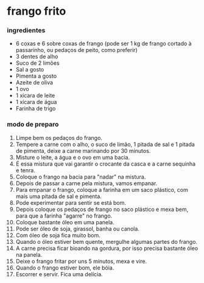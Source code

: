 # frango frito 

### ingredientes

- 6 coxas e 6 sobre coxas de frango (pode ser 1 kg de frango cortado à passarinho, ou pedaços de peito, como preferir)
- 3 dentes de alho
- Suco de 2 limões
- Sal a gosto
- Pimenta a gosto
- Azeite de oliva
- 1 ovo
- 1 xícara de leite
- 1 xícara de água
- Farinha de trigo

### modo de preparo

1. Limpe bem os pedaços do frango.
2. Tempere a carne com o alho, o suco de limão, 1 pitada de sal e 1 pitada de pimenta, deixe a carne marinando por 30 minutos.
3. Misture o leite, a água e o ovo em uma bacia.
4. É essa mistura que vai garantir o crocante da casca e a carne sequinha e tenra.
5. Coloque o frango na bacia para "nadar" na mistura.
6. Depois de passar a carne pela mistura, vamos empanar.
7. Para empanar o frango, coloque a farinha em um saco plástico, com mais uma pitada de sal e pimenta.
8. Pode experimentar para sentir se está bom.
9. Depois coloque os pedaços de frango no saco plástico e mexa bem, para que a farinha "agarre" no frango.
10. Coloque bastante óleo em uma panela.
11. Pode ser óleo de soja, girassol, banha ou canola.
12. Com óleo de soja fica muito bom.
13. Quando o óleo estiver bem quente, mergulhe algumas partes do frango.
14. A carne precisa ficar bioando na gordura, por isso precisa bastante óleo na panela.
15. Deixe o frango fritar por uns 5 minutos, mexa e vire.
16. Quando o frango estiver bom, ele bóia.
17. Escorrer e servir. Fica uma delícia.